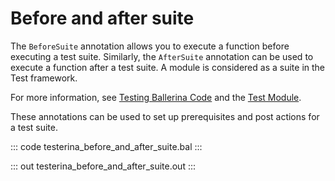 # Before and after suite

The `BeforeSuite` annotation allows you to execute a function before executing a test suite.
Similarly, the `AfterSuite` annotation can be used to execute a function after a test suite.
A module is considered as a suite in the Test framework. <br>

For more information, see [Testing Ballerina Code](https://ballerina.io/learn/testing-ballerina-code/testing-quick-start/)
and the [Test Module](https://docs.central.ballerina.io/ballerina/test/latest/).

These annotations can be used to set up prerequisites and post actions for a test suite.

::: code testerina_before_and_after_suite.bal :::

::: out testerina_before_and_after_suite.out :::
